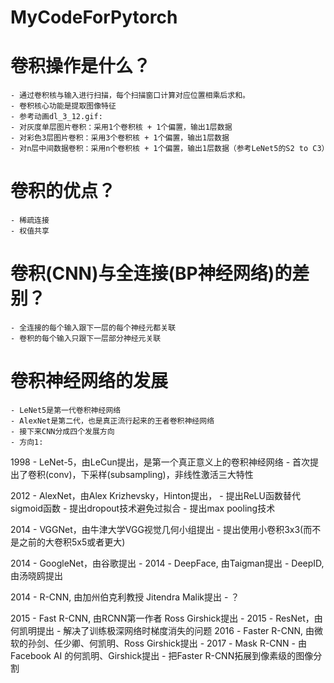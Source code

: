 # MyCodeForPytorch

# 卷积操作是什么？
    - 通过卷积核与输入进行扫描，每个扫描窗口计算对应位置相乘后求和。
    - 卷积核心功能是提取图像特征
    - 参考动画dl_3_12.gif:
    - 对灰度单层图片卷积：采用1个卷积核 + 1个偏置，输出1层数据
    - 对彩色3层图片卷积：采用3个卷积核 + 1个偏置，输出1层数据
    - 对n层中间数据卷积：采用n个卷积核 + 1个偏置，输出1层数据（参考LeNet5的S2 to C3）
    
# 卷积的优点？
    - 稀疏连接
    - 权值共享
    
# 卷积(CNN)与全连接(BP神经网络)的差别？
    - 全连接的每个输入跟下一层的每个神经元都关联
    - 卷积的每个输入只跟下一层部分神经元关联

# 卷积神经网络的发展
    - LeNet5是第一代卷积神经网络
    - AlexNet是第二代，也是真正流行起来的王者卷积神经网络
    - 接下来CNN分成四个发展方向
    - 方向1: 

1998 - LeNet-5，由LeCun提出，是第一个真正意义上的卷积神经网络
    - 首次提出了卷积(conv)，下采样(subsampling)，非线性激活三大特性
        
2012 - AlexNet，由Alex Krizhevsky，Hinton提出，
    - 提出ReLU函数替代sigmoid函数
    - 提出dropout技术避免过拟合
    - 提出max pooling技术
        
2014 - VGGNet，由牛津大学VGG视觉几何小组提出
    - 提出使用小卷积3x3(而不是之前的大卷积5x5或者更大)
        
2014 - GoogleNet，由谷歌提出
    - 
2014 - DeepFace, 由Taigman提出
    - DeepID, 由汤晓鸥提出
       
2014 - R-CNN, 由加州伯克利教授 Jitendra Malik提出
    - ？

2015 - Fast R-CNN, 由RCNN第一作者 Ross Girshick提出
    - 
2015 - ResNet，由何凯明提出
    - 解决了训练极深网络时梯度消失的问题
2016 - Faster R-CNN, 由微软的孙剑、任少卿、何凯明、Ross Girshick提出
    - 
2017 - Mask R-CNN
    - 由Facebook AI 的何凯明、Girshick提出
    - 把Faster R-CNN拓展到像素级的图像分割

